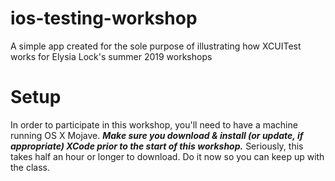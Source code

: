 # ios-testing-workshop
A simple app created for the sole purpose of illustrating how XCUITest works for Elysia Lock's summer 2019 workshops

# Setup
In order to participate in this workshop, you'll need to have a machine running OS X Mojave. **_Make sure you download & install (or update, if appropriate) XCode prior to the start of this workshop._** Seriously, this takes half an hour or longer to download. Do it now so you can keep up with the class.
